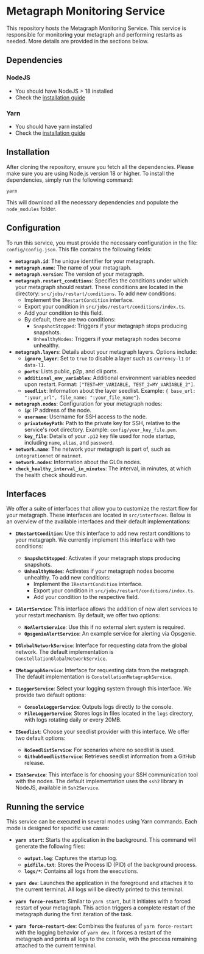 
# Metagraph Monitoring Service
This repository hosts the Metagraph Monitoring Service. This service is responsible for monitoring your metagraph and performing restarts as needed. More details are provided in the sections below.

## Dependencies

### NodeJS
* You should have NodeJS > 18 installed
* Check the [installation guide](https://nodejs.org/en/download/package-manager)

### Yarn
* You should have yarn installed
* Check the [installation guide](https://classic.yarnpkg.com/lang/en/docs/install)

## Installation

After cloning the repository, ensure you fetch all the dependencies. Please make sure you are using Node.js version 18 or higher. To install the dependencies, simply run the following command:

`yarn` 

This will download all the necessary dependencies and populate the `node_modules` folder.

## Configuration
To run this service, you must provide the necessary configuration in the file: `config/config.json`. This file contains the following fields:

*   **`metagraph.id`**: The unique identifier for your metagraph.
*   **`metagraph.name`**: The name of your metagraph.
*   **`metagraph.version`**: The version of your metagraph.
*  **`metagraph.restart_conditions`**: Specifies the conditions under which your metagraph should restart. These conditions are located in the directory: `src/jobs/restart/conditions`. To add new conditions:
    *   Implement the `IRestartCondition` interface.
    *   Export your condition in `src/jobs/restart/conditions/index.ts`.
    *   Add your condition to this field.
    *   By default, there are two conditions:
        *   `SnapshotStopped`: Triggers if your metagraph stops producing snapshots.
        *   `UnhealthyNodes`: Triggers if your metagraph nodes become unhealthy.
*   **`metagraph.layers`**: Details about your metagraph layers. Options include:
    *   **`ignore_layer`**: Set to `true` to disable a layer such as `currency-l1` or `data-l1`.
    *   **`ports`**: Lists public, p2p, and cli ports.
    *   **`additional_env_variables`**: Additional environment variables needed upon restart. Format: `["TEST=MY_VARIABLE, TEST_2=MY_VARIABLE_2"]`.
    *   **`seedlist`**: Information about the layer seedlist. Example: `{ base_url: ":your_url", file_name: ":your_file_name"}`.
*   **`metagraph.nodes`**: Configuration for your metagraph nodes:  
    *   **`ip`**: IP address of the node.
    *   **`username`**: Username for SSH access to the node.
    *   **`privateKeyPath`**: Path to the private key for SSH, relative to the service's root directory. Example: `config/your_key_file.pem`.
    *   **`key_file`**: Details of your `.p12` key file used for node startup, including `name`, `alias`, and `password`.
*   **`network.name`**: The network your metagraph is part of, such as `integrationnet` or `mainnet`.  
*   **`network.nodes`**: Information about the GL0s nodes.  
*   **`check_healthy_interval_in_minutes`**: The interval, in minutes, at which the health check should run.

## Interfaces

We offer a suite of interfaces that allow you to customize the restart flow for your metagraph. These interfaces are located in `src/interfaces`. Below is an overview of the available interfaces and their default implementations:

*  **`IRestartCondition`**: Use this interface to add new restart conditions to your metagraph. We currently implement this interface with two conditions:
    *   **`SnapshotStopped`**: Activates if your metagraph stops producing snapshots.
    *   **`UnhealthyNodes`**: Activates if your metagraph nodes become unhealthy. To add new conditions:
	    *   Implement the `IRestartCondition` interface.
	    *   Export your condition in `src/jobs/restart/conditions/index.ts`.
	    *   Add your condition to the respective field.
*  **`IAlertService`**: This interface allows the addition of new alert services to your restart mechanism. By default, we offer two options:
    *   **`NoAlertsService`**: Use this if no external alert system is required.
    *   **`OpsgenieAlertService`**: An example service for alerting via Opsgenie.
     
*  **`IGlobalNetworkService`**: Interface for requesting data from the global network. The default implementation is `ConstellationGlobalNetworkService`.
    
*   **`IMetagraphService`**: Interface for requesting data from the metagraph. The default implementation is `ConstellationMetagraphService`.
    
*  **`ILoggerService`**: Select your logging system through this interface. We provide two default options:
    *   **`ConsoleLoggerService`**: Outputs logs directly to the console.
    *   **`FileLoggerService`**: Stores logs in files located in the `logs` directory, with logs rotating daily or every 20MB.
     
*   **`ISeedlist`**: Choose your seedlist provider with this interface. We offer two default options:
    *   **`NoSeedlistService`**: For scenarios where no seedlist is used.
    *   **`GithubSeedlistService`**: Retrieves seedlist information from a GitHub release.

*   **`ISshService`**: This interface is for choosing your SSH communication tool with the nodes. The default implementation uses the `ssh2` library in NodeJS, available in `Ssh2Service`.
 
## Running the service
This service can be executed in several modes using Yarn commands. Each mode is designed for specific use cases:
*   **`yarn start`**: Starts the application in the background. This command will generate the following files:  
    *   **`output.log`**: Captures the startup log.
    *   **`pidfile.txt`**: Stores the Process ID (PID) of the background process.
    *   **`logs/*`**: Contains all logs from the executions.
*  **`yarn dev`**: Launches the application in the foreground and attaches it to the current terminal. All logs will be directly printed to this terminal.
    
*   **`yarn force-restart`**: Similar to `yarn start`, but it initiates with a forced restart of your metagraph. This action triggers a complete restart of the metagraph during the first iteration of the task.
    
*   **`yarn force-restart-dev`**: Combines the features of `yarn force-restart` with the logging behavior of `yarn dev`. It forces a restart of the metagraph and prints all logs to the console, with the process remaining attached to the current terminal.